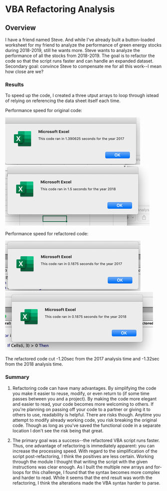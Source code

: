 # VBA Refactoring Analysis

## Overview

I have a friend named Steve. And while I've already built a button-loaded worksheet for my friend to analyze the performance of green energy stocks during 2018-2019, still he wants more. Steve wants to analyze the performance of all the stocks from 2018-2019. The goal is to refactor the code so that the script runs faster and can handle an expanded dataset. Secondary goal: convince Steve to compensate me for all this work--I mean how close are we? 

### Results

To speed up the code, I created a three utput arrays to loop through istead of relying on referencing the data sheet itself each time.

Performance speed for original code:

![2017](https://github.com/watsonlarry/stock-analysis/blob/main/Resources/Stocks%202017.png)
![2018](https://github.com/watsonlarry/stock-analysis/blob/main/Resources/Stocks_2018.png)

Performance speed for refactored code:

![2017r](https://github.com/watsonlarry/stock-analysis/blob/main/Resources/VBA_Challenge_2017.png)
![2018r](https://github.com/watsonlarry/stock-analysis/blob/main/Resources/VBA_Challenge_2018.png)

The refactored code cut -1.20sec from the 2017 analysis time and -1.32sec from the 2018 analysis time.

### Summary
1. Refactoring code can have many advantages. By simplifying the code you make it easier to reuse, modify, or even return to (if some time passes between you and a project). By making the code more elegant and easier to read, your code becomes more welcoming to others. If you're planning on passing off your code to a partner or giving it to others to use, readability is helpful. There are risks though. Anytime you attempt to modify already working code, you risk breaking the original code. Though as long as you've saved the functional code in a separate location I don't see the risk being that great. 

2. The primary goal was a success--the refactored VBA script runs faster. Thus, one advantage of refactoring is immediately apparent: you can increase the processing speed. With regard to the simplification of the script post-refactoring, I think the positives are less certain. Working through the module I thought that writing the script with the given instructions was clear enough. As I built the multiple new arrays and for-loops for this challenge, I found that the syntax becomes more complex and harder to read. While it seems that the end result was worth the refactoring, I think the alterations made the VBA syntax harder to parse.

